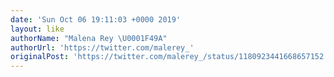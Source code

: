 ```yaml
---
date: 'Sun Oct 06 19:11:03 +0000 2019'
layout: like
authorName: "Malena Rey \U0001F49A"
authorUrl: 'https://twitter.com/malerey_'
originalPost: 'https://twitter.com/malerey_/status/1180923441668657152'
---
```

